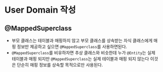 # User Domain 작성

## @MappedSuperclass

* 부모 클래스는 테이블과 매핑하지 않고 부모 클래스를 상속받는 자식 클래스에게 매핑 정보만 제공하고 싶으면 `@MappedSuperclass`를 사용하면된다.
* `@MappedSuperclass`를 비유하자면 추상 클래스와 비슷한데 누가 `@Entity`는 실제 테이블과 매핑 되지만 `@MappedSuperclass`는 실제 테이블과 매핑 되지 않는다 이것은 단순히 매핑 정보를 상속할 목적으로만 사용된다.